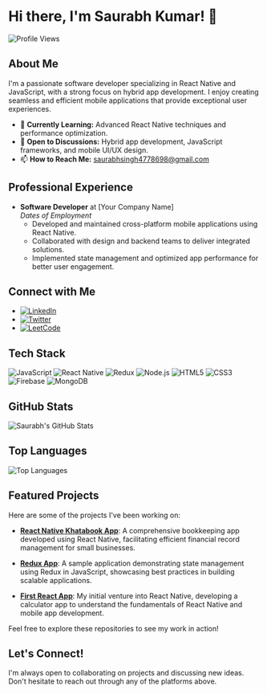 # Hi there, I'm Saurabh Kumar! 👋

![Profile Views](https://komarev.com/ghpvc/?username=Saurabhkumar12-byte&color=blue)

## About Me

I'm a passionate software developer specializing in React Native and JavaScript, with a strong focus on hybrid app development. I enjoy creating seamless and efficient mobile applications that provide exceptional user experiences.

- 🌱 **Currently Learning:** Advanced React Native techniques and performance optimization.
- 💬 **Open to Discussions:** Hybrid app development, JavaScript frameworks, and mobile UI/UX design.
- 📫 **How to Reach Me:** [saurabhsingh4778698@gmail.com](mailto:saurabhsingh4778698@gmail.com)

## Professional Experience

- **Software Developer** at [Your Company Name]  
  *Dates of Employment*  
  - Developed and maintained cross-platform mobile applications using React Native.
  - Collaborated with design and backend teams to deliver integrated solutions.
  - Implemented state management and optimized app performance for better user engagement.

## Connect with Me

- [![LinkedIn](https://img.shields.io/badge/LinkedIn-Connect-blue)](https://www.linkedin.com/in/saurabh-kumar-b497b416a)
- [![Twitter](https://img.shields.io/badge/Twitter-Follow-blue)](https://twitter.com/kumar12_saurabh)
- [![LeetCode](https://img.shields.io/badge/LeetCode-Profile-orange)](https://leetcode.com/saurabhKumar1215/)

## Tech Stack

![JavaScript](https://img.shields.io/badge/-JavaScript-black?style=flat-square&logo=javascript)
![React Native](https://img.shields.io/badge/-React%20Native-black?style=flat-square&logo=react)
![Redux](https://img.shields.io/badge/-Redux-black?style=flat-square&logo=redux)
![Node.js](https://img.shields.io/badge/-Node.js-black?style=flat-square&logo=node.js)
![HTML5](https://img.shields.io/badge/-HTML5-black?style=flat-square&logo=html5)
![CSS3](https://img.shields.io/badge/-CSS3-black?style=flat-square&logo=css3)
![Firebase](https://img.shields.io/badge/-Firebase-black?style=flat-square&logo=firebase)
![MongoDB](https://img.shields.io/badge/-MongoDB-black?style=flat-square&logo=mongodb)

## GitHub Stats

![Saurabh's GitHub Stats](https://github-readme-stats.vercel.app/api?username=Saurabhkumar12-byte&show_icons=true&theme=radical)

## Top Languages

![Top Languages](https://github-readme-stats.vercel.app/api/top-langs/?username=Saurabhkumar12-byte&layout=compact&theme=radical)

## Featured Projects

Here are some of the projects I've been working on:

- [**React Native Khatabook App**](https://github.com/Saurabhkumar12-byte/reactnative-khatabook-app): A comprehensive bookkeeping app developed using React Native, facilitating efficient financial record management for small businesses.

- [**Redux App**](https://github.com/Saurabhkumar12-byte/redux-app): A sample application demonstrating state management using Redux in JavaScript, showcasing best practices in building scalable applications.

- [**First React App**](https://github.com/Saurabhkumar12-byte/firstreactapp): My initial venture into React Native, developing a calculator app to understand the fundamentals of React Native and mobile app development.

Feel free to explore these repositories to see my work in action!

## Let's Connect!

I'm always open to collaborating on projects and discussing new ideas. Don't hesitate to reach out through any of the platforms above.
